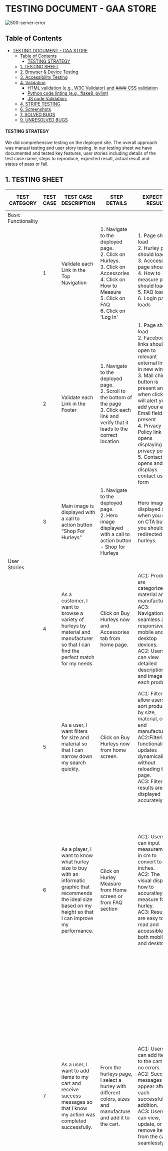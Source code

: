 # TESTING DOCUMENT - GAA STORE 

![500-server-error](https://github.com/user-attachments/assets/4e37eacd-de17-4cab-8df1-4613e7519633)


 
## Table of Contents

- [TESTING DOCUMENT - GAA STORE](#testing-document---gaa-store)
  - [Table of Contents](#table-of-contents)
      - [TESTING STRATEGY](#testing-strategy)
  - [1. TESTING SHEET](#1-testing-sheet)
  - [2. Browser \& Device Testing](#2-browser--device-testing)
  - [3. Accessibility Testing](#3-accessibility-testing)
  - [4. Validation](#4-validation)
      - [HTML validation (e.g., W3C Validator) and #### CSS validation](#html-validation-eg-w3c-validator-and--css-validation)
      - [Python code linting (e.g., flake8, pylint)](#python-code-linting-eg-flake8-pylint)
      - [JS code Validation:](#js-code-validation)
  - [4. STRIPE TESTING](#4-stripe-testing)
  - [6. Screenshots](#6-screenshots)
  - [7. SOLVED BUGS](#7-solved-bugs)
  - [9. UNRESOLVED BUGS](#9-unresolved-bugs)


#### TESTING STRATEGY 
We did comprehensive testing on the deployed site.  The overall approach was manual testing and user story testing. In our testing sheet we have documented and tested key features, user stories including details of the test case name, steps to reproduce, expected result, actual result and status of pass or fail. 

## 1. TESTING SHEET 

| TEST CATEGORY       | TEST CASE | TEST CASE DESCRIPTION                                                                                                                                                                                                                                                                                                  | STEP DETAILS                                                                                                                                                             | EXPECTED RESULT                                                                                                                                                                                                                                                                                                                                                                                                                                                                                                        | ACTUAL RESULT                                                                                                                                                                                                                                                                                                                                                                                                                                                                                                                                                                        | PASS / FAIL |
| ------------------- | --------- | ---------------------------------------------------------------------------------------------------------------------------------------------------------------------------------------------------------------------------------------------------------------------------------------------------------------------- | ------------------------------------------------------------------------------------------------------------------------------------------------------------------------ | ---------------------------------------------------------------------------------------------------------------------------------------------------------------------------------------------------------------------------------------------------------------------------------------------------------------------------------------------------------------------------------------------------------------------------------------------------------------------------------------------------------------------- | ------------------------------------------------------------------------------------------------------------------------------------------------------------------------------------------------------------------------------------------------------------------------------------------------------------------------------------------------------------------------------------------------------------------------------------------------------------------------------------------------------------------------------------------------------------------------------------ | ----------- |
| Basic Functionality |           |                                                                                                                                                                                                                                                                                                                        |                                                                                                                                                                          |                                                                                                                                                                                                                                                                                                                                                                                                                                                                                                                        |                                                                                                                                                                                                                                                                                                                                                                                                                                                                                                                                                                                      |
|                     | 1         | Validate each Link in the Top Navigation                                                                                                                                                                                                                                                                               | 1\. Navigate to the deployed page.<br>2\. Click on Hurleys.<br>3\. Click on Accessories<br>4\. Click on How to Measure<br>5\. Click on FAQ<br>6\. Click on 'Log In'      | 1\. Page should load<br>2\. Hurley page should load<br>3\. Acccesories page should<br>4\. How to measure page should load<br>5\. FAQ loads<br>6\. Login page loads<br><br>                                                                                                                                                                                                                                                                                                                                             | 1\. Page  loads<br>2\. Hurley  page loads<br>3\. Acccesories page loads<br>4\. How to measure page  loads<br>5\. FAQ loads<br>6\. Login page loads<br><br>                                                                                                                                                                                                                                                                                                                                                                                                                           | TRUE        |
|                     | 2         | Validate each Link in the Footer                                                                                                                                                                                                                                                                                       | 1\. Navigate to the deployed page.<br>2\. Scroll to the bottom of the page<br>3\. Click each link and verify that it leads to the correct location                       | 1\. Page should load<br>2\. Facebook links should open to relevant external links in new window<br>3\. Mail chimp button is present and when clicked will alert you to add your email. Email field is present<br>4\. Privacy Policy link opens displaying privacy policy<br>5\. Contact Us opens and displays contact us form<br>                                                                                                                                                                                      | 1\. Page  loads<br>2\. Facebook links open to fb page in new window<br>3\. Mail chimp button is present and when clicked alerst me to add  email. Email field is present<br>4\. Privacy Policy link opens displaying privacy policy<br>5\. Contact Us opens and displays contact us form<br>                                                                                                                                                                                                                                                                                         | TRUE        |
|                     | 3         | Main image is displayed with a call to action button "Shop For Hurleys"                                                                                                                                                                                                                                                | 1\. Navigate to the deployed page.<br>2\. Hero image displayed with a call to action button - Shop for Hurleys                                                           | Hero image displayed and when you click on CTA button you should be redirected to hurleys.                                                                                                                                                                                                                                                                                                                                                                                                                             | Hero image displayed and when I click on CTA button I am redirected to hurleys.                                                                                                                                                                                                                                                                                                                                                                                                                                                                                                      | TRUE        |
| User  Stories       |           |                                                                                                                                                                                                                                                                                                                        |                                                                                                                                                                          |                                                                                                                                                                                                                                                                                                                                                                                                                                                                                                                        |                                                                                                                                                                                                                                                                                                                                                                                                                                                                                                                                                                                      |             |
|                     | 4         | As a customer, I want to browse a variety of hurleys by material and manufacturer so that I can find the perfect match for my needs.                                                                                                                                                                                   | Click on Buy Hurleys now and Accessories tab from home page.                                                                                                             | AC1: Products are categorized by material and manufacturer.<br>AC3: Navigation is seamless and responsive on mobile and desktop devices.<br>AC2: Users can view detailed descriptions and images of each product.<br>                                                                                                                                                                                                                                                                                                  | 1\. When I click on hurleys, I can select the material and manufacturer.<br>2\. It is resposnisve on mobile and desktop.<br>3\. When I select a product I see a detailed dscription and image.                                                                                                                                                                                                                                                                                                                                                                                       | TRUE        |
|                     | 5         | As a user, I want filters for size and material so that I can narrow down my search quickly.                                                                                                                                                                                                                           | Click on Buy Hurleys now from home screen.                                                                                                                               | AC1: Filters allow users to sort products by size, material, color and manufacturer.<br>AC2:Filtering functionality updates dynamically without reloading the page.<br>AC3: Filtered results are displayed accurately.<br>                                                                                                                                                                                                                                                                                             | 1\. When I select from the hurley category I can click on the drop down arrow and select size, color, material and manufacturer.<br>2\. I can change options and it updates dynamically.<br>3\. All results are displayed correctly.                                                                                                                                                                                                                                                                                                                                                 | TRUE        |
|                     | 6         | As a player, I want to know what hurley size to buy with an informatic graphic that recommends the ideal size based on my height so that I can improve my performance.                                                                                                                                                 | Click on Hurley Measure from Home screen or from FAQ section                                                                                                             | AC1: Users can input  measurement in cm to convert to inches.<br>AC2: The visual displays how to accuratley measure for a  hurley.<br>AC3: Results are easy to read and accessible on both mobile and desktop.                                                                                                                                                                                                                                                                                                         | 1\. When I click on hurley measure it has a clear visual display of how I should measure for my hurley.<br>2\. If I have meaured in cms I can enter this into the cms inches converter to get the correct hurley size.<br>3\. It is responsive and clear on both mobile and desktop devices.                                                                                                                                                                                                                                                                                         | TRUE        |
|                     | 7         | As a user, I want to add items to my cart and receive success messages so that I know my action was completed successfully.                                                                                                                                                                                            | From the hurleys page, I select a hurley with different colors, sizes and manufacture and add it to the cart.                                                            | AC1: Users can add items to the cart with no errors.<br>AC2: Success messages appear after each successful addition.<br>AC3: Users can view, update, or remove items from the cart seamlessly.                                                                                                                                                                                                                                                                                                                         | 1\. When I add a hurley to the cart a message no error message is displayed.<br>2\. When I add a product to the shopping bag a success message appears in the top right corner for 3 seconds giving me feedback that it has successully been added to the shopping bag.<br>3\. When I go to my shopping bag I can view the items I have added to the bag and I can increase or decrease the quantity without any errors on mobile and desktop.                                                                                                                                       | TRUE        |
|                     | 8         | As a user, I want success messages to appear when I add items to my cart so that I know my action was completed.                                                                                                                                                                                                       | I click and select a hurley or accessory and add it to the cart                                                                                                          | AC1: Success messages are displayed after every successful addition to the cart.<br>AC2: Messages are visually distinct and easy to understand.<br>AC3: Messages are responsive and consistent across devices.                                                                                                                                                                                                                                                                                                         | 1\. When I add items to the cart a success message is displayed in the top right corner and automatically disappears after 3 seconds. When I add a second and thrid item to the cart, the success message appears informing me that I have updated the cart.  2\. The message is clear and consise with a green color for success and red for warning. 3. Message is consistent and works well on mobile and desktop devices.                                                                                                                                                        | TRUE        |
|                     | 9         | As a customer, I want to complete the checkout process easily so that I can quickly finalise my purchase.                                                                                                                                                                                                              | After adding items to the cart I proceed to payment.                                                                                                                     | AC1: Checkout flow includes billing, shipping, and payment sections.<br>AC2: Users can modify details before confirming the order.<br>AC3: Checkout is responsive and error-free.                                                                                                                                                                                                                                                                                                                                      | 1\. After adding items to the cart, I proceed to payments. I can view the items I have in my cart.  The field names are clear and easy to enter my details by tab or by clicking in each field. The name, address, email and payment details are displayed clearly.<br> 2\. I can edit any field before clicking on the confirm order button. <br>3\. It clearly displays how much my card will be charged proior to clicking on confirming order. When I click on payment it processes my order and I can see a little circling order processing then show me a order success page. | TRUE        |
|                     | 10        | As a user, I want warning messages for incomplete or invalid inputs during checkout so that I can fix errors.                                                                                                                                                                                                          | I type in an invalid email without the @ symbol. I type in an invalid telephone number with letters. I type an invalid card number. I type in invalid year for the card. | AC1: Warning messages are triggered for missing or invalid information.<br>AC2: Messages clearly describe the issue and suggest corrective actions.<br>AC3: Warnings appear prominently without interrupting the checkout flow.                                                                                                                                                                                                                                                                                        | 1\. When I input a wrong card number I get alerted that it is an invalid number. When I input an invalid email or letters instead of a phone number I can alterted that it is invalid 2. When I enter numbers instead of a number in the telephone field I can alerted that it is invalid.<br>3\. Clear message are displayed to alert me of the error buy I can fix easily and proceed to checkout.                                                                                                                                                                                 | TRUE        |
|                     | 11        | As a customer, I want to sign up for Mailchimp newsletters so that I can stay updated on deals and new products.                                                                                                                                                                                                       | I type in my email in the email field in the footer of the page and click on subscribe. I can see the subsucribe button on the bottom of each page on the site.          | AC1: Mailchimp integration collects email addresses securely.<br>AC2: Newsletter sign-up is accessible from multiple pages                                                                                                                                                                                                                                                                                                                                                                                             | 1\. Mailchimp is set up to collect my email address once I enter my email and click on sign up.<br>2\. I can enter my email in the footer of the site from any page on the site.                                                                                                                                                                                                                                                                                                                                                                                                     | TRUE        |
|                     | 12        | As a customer, I want to leave reviews about my purchases so that I can share feedback and see others’ experiences.                                                                                                                                                                                                    |                                                                                                                                                                          | AC1: Review submission is straightforward and accessible from product pages.<br>AC2: Reviews are displayed with ratings and timestamps.<br>AC3: Moderation tools prevent inappropriate content.                                                                                                                                                                                                                                                                                                                        |                                                                                                                                                                                                                                                                                                                                                                                                                                                                                                                                                                                      | TRUE        |
|                     | 13        | As a customer, I want an FAQ section to find answers to common questions so that I can make informed purchases.                                                                                                                                                                                                        | From the home page I click on the FAQ page.                                                                                                                              | AC1: FAQ section covers key topics<br>AC2: Questions and answers are displayed neatly in accordian style.<br>AC3: FAQ is easily accessible from the homepage.                                                                                                                                                                                                                                                                                                                                                          | 1\. I click on the FAQ page and see a list of relevant topics about hurleys and accessosies.<br>2\. The questions are clear and if I want to see the answer I click to expand the question with the answer. <br>3\. FAQ is on the navigation header and very accessible. On mobile it is accessible from the burger icon.                                                                                                                                                                                                                                                            | TRUE        |
|                     | 14        | As a user, I want a privacy policy page so that I feel confident my data is secure.                                                                                                                                                                                                                                    | Click on Privacy policy in footer                                                                                                                                        | AC1: Privacy policy page is accessible from the footer.<br>AC2: Content is clear, concise, and compliant with regulations.                                                                                                                                                                                                                                                                                                                                                                                             | 1\. I can see and easily click on the privacy statement which is displayed in the footer of the page.<br>2\. The conent of the privacy page is clear and consise and compliant with regulations                                                                                                                                                                                                                                                                                                                                                                                      | TRUE        |
|                     | 15        | As a website visitor, I want a custom 404 page to redirect me gracefully if a link is broken and 500 error if there is a server error                                                                                                                                                                                  | When I enter an incorrecty url I am navigated to a 404 page                                                                                                              | AC1: Custom 404 page provides helpful navigation links.<br>AC2: Design is consistent with the website’s branding.<br>AC3: Users can easily return to the homepage.<br>AC4: Custom 500 server error page provides helpful navigation links.                                                                                                                                                                                                                                                                             | 1\. After adding an incorrect url I get navigated to a customised 404 page which has a link to return me to the home page of the site. <br>2\. The design is consistent with the rest of the site.<br>3\. The link returns me to the home page.<br>4\. When I simulate a serer error I am navigated to a customised 500 page, a link takes me to the home page, the page design is consistent with the site.                                                                                                                                                                         | TRUE        |
|                     | 16        | As a user, I want a visually appealing homepage with hurling imagery, navigation, and footer so that I can quickly find what I’m looking for and feel immersed in the theme of Gaelic games.                                                                                                                           | When I enter the site the home page is clear, I can see naviagtion bar and footer, on a mobile I can see a burger icon which expands when clicked.                       | AC1: The homepage includes an enticing hero image featuring hurling players or equipment.<br>AC2: Navigation bar is clearly laid out with links to major sections (e.g., Product Categories, Hurley Size Calculator, FAQ).<br>AC3: Footer includes links to Privacy Policy, Mailchimp signup, and social media icons.<br>AC4: The layout is responsive and designed using reusable base.html files for consistency across pages.                                                                                       | 1\. The home page is attractive with a large hero image of a helmet, hurley and ball.<br>2\. The navigation bar is clear, and easy to view the relevant sections.<br>3\. The footer contains the facebook link to the company, a mail chimp sign up and privacy policy.<br>4\. The layout is consistent accross the site.                                                                                                                                                                                                                                                            | TRUE        |
|                     | 17        | As a user, I want to create a profile during my first purchase so that I can log in later and view my order history.                                                                                                                                                                                                   | Click Sign In /Log on on the nav bar                                                                                                                                     | AC1: Users can create a profile<br>AC2: Order history is accessible via the user profile dashboard after logging in.<br>AC3: Users can log in and out securely.<br>                                                                                                                                                                                                                                                                                                                                                    | 1\. I click on the sign up log in button<br>2\. I enter my username, email and password<br>3\. Once sucessfully logged in it say welcom and my name on my profile page<br>4\. The log in / sign up has changed to Hello Name<br>5\. I can add a shipping address<br>6\. I can view previous orders                                                                                                                                                                                                                                                                                   | TRUE        |
|                     | 18        | As a user, I want to save multiple shipping addresses so that I can quickly select my preferred address at checkout.                                                                                                                                                                                                   | Click Sign In /Log on on the nav bar                                                                                                                                     | AC1: Users can add, edit, and delete shipping addresses.<br>AC2: Users can mark one address as their default shipping address.<br>AC3: Users can select a saved address during checkout.<br>AC4: Shipping addresses remain stored in their account even after logging out.<br>AC5: The database properly associates multiple addresses with each user.<br>AC6: The feature is mobile-friendly and easy to use.                                                                                                         | 1\. I log in and go to the profile page<br>2\. I enter 2 shipping addresses<br>3\. I then go to the hurley section, add a hurley and proceed to checkout<br>4\. Under saved address I click on the drop down arrow and select an address<br>5\. The saved address prepoluates the fields<br>6\. I log out and log back in - my saved shipping addresses remain                                                                                                                                                                                                                       | TRUE        |
|                     | 19        | As a Superuser or Manager, I want to be able to create, read, update, and delete FAQs so that I can keep the FAQ section accurate and helpful for customers.                                                                                                                                                           | Click Sign In /Log on on the nav bar                                                                                                                                     | AC1: Superusers and Managers can create new FAQs.<br>AC2: Superusers and Managers can edit existing FAQ entries.<br>AC3: Superusers and Managers can delete outdated FAQs.<br>AC4: Users can only view the FAQ section but not modify it.<br>AC5: The FAQ management interface is accessible through the admin dashboard.<br>AC6: All changes are logged for tracking purposes.                                                                                                                                        | 1\. Signed in as a staff super user<br>2\. Profile page is open<br>3\. I naviage to the FAQ page<br>4\. Buttons are displayed beside each FAQ allowing me to edit or delete<br>5\. Before I delete a warning message alerts me to confirm<br>6\. Results are displayed immeadiatelu                                                                                                                                                                                                                                                                                                  | TRUE        |
|                     | 20        | As a developer, I need to create a structured business model, improve SEO, and set up marketing tools like Facebook and Mail chimp to increase visibility and drive customer engagement.                                                                                                                               | Follow CI's videos and tutorials on SEO and Marketing and create and SEO and Marketing.md                                                                                | AC1: A business model document is created outlining revenue streams and customer acquisition strategies<br>AC2: A Facebook page is set up and populated with relevant content.<br>AC3: A Mailchimp account is created for email marketing campaigns.<br>AC4: Keyword research is documented in the Marketing and SEO file.<br>AC5 The website is optimized for SEO best practices (metadata, alt tags, structured URLs, etc.).<br> AC6: A content strategy is defined including product descriptions, and FAQ updates. | AC1: A business model document is created outlining revenue streams and customer acquisition strategies<br>AC2: A Facebook page is set up and populated with relevant content.<br>AC3: A Mailchimp account is created for email marketing campaigns.<br>AC4: Keyword research is documented in the Marketing and SEO file.<br>AC5 The website is optimized for SEO best practices (metadata, alt tags, structured URLs, etc.).<br> AC6: A content strategy is defined including product descriptions, and FAQ updates.                                                               | TRUE        |
|                     | 21        | As a user, I want to add items to my cart and receive success messages so that I know my action was completed successfully.                                                                                                                                                                                            | Navigate to hurleys, added a hurley to the cart.                                                                                                                         | AC1: Users can add items to the cart with no errors.<br>AC2: Success messages appear after each successful addition.<br>AC3: Users can view, update, or remove items from the cart seamlessly.                                                                                                                                                                                                                                                                                                                         | 1\. Navigate to hurleys, added a hurley to the cart, success message displays in top right corner and dissappears after 3 seconds                                                                                                                                                                                                                                                                                                                                                                                                                                                    | TRUE        |
|                     | 22        | As a customer, I want to complete the checkout process easily so that I can quickly finalise my purchase.                                                                                                                                                                                                              | Added items to my bag and proceeded to checkout                                                                                                                          | AC1: Checkout flow includes billing, shipping, and payment sections.<br>AC2: Users can modify details before confirming the order.<br>AC3: Checkout is responsive and error-free.                                                                                                                                                                                                                                                                                                                                      | 1\. Added items to the bag<br>2\. Clicked on bag<br>3\. Summary of what is in my bag is displayed along with price<br>4\. Clicked on proceed to checkout<br>5\. Input fields are clear and straight forward<br>6\. Added test card details and submitted<br>7\. Page displaying success with my order number etc.                                                                                                                                                                                                                                                                    | TRUE        |
|                     | 23        | As an online shop owner, I want to receive customer enquiries via an online form,So that I can track, manage, and respond to them efficiently in Django Admin. I can use this valuable date to update FAQ and communicate with customer needs. As a user I want an easy way to contact the store to ask about a query. | Clicked on contact us in the footer                                                                                                                                      | criteria one: Users can submit enquiries through a contact form.<br>criteria two: Enquiries are stored in the database.<br>criteria three: Shop owners can view enquiries in Django Admin<br>criteria four: Shop owners can mark enquiries as "Read"<br>criteria five: The functionality is tested and works across devices                                                                                                                                                                                            | 1\. Clicked on the contact me in the footer<br>2\. Form is displayed and I enter my details<br>3\. Press submit with a success message displayed.<br>4\. As a staff member I log into django admin, navigate to messages, I can view message and tick if I want to show it has been dealth with.                                                                                                                                                                                                                                                                                     | 5           |
|                     | 24        | As a user, I want a privacy policy page so that I feel confident my data is secure.<br>                                                                                                                                                                                                                                | Clicked on Privacy Policy in the footer                                                                                                                                  | AC1: Privacy policy page is accessible from the footer.<br>AC2: Content is clear, concise, and compliant with regulations.                                                                                                                                                                                                                                                                                                                                                                                             | 1\. Clicked on privacy policey<br>2\. Privacy policy is displayed                                                                                                                                                                                                                                                                                                                                                                                                                                                                                                                    | TRUE        |
|                     | 25        | As a user, I want success messages to appear when I add items to my cart so that I know my action was completed.                                                                                                                                                                                                       | Navigated to accessories, added a grip to my bag                                                                                                                         | AC1: Success messages are displayed after every successful addition to the cart.<br>AC2: Messages are visually distinct and easy to understand.<br>AC3: Messages are responsive and consistent across devices.                                                                                                                                                                                                                                                                                                         | 1\. Navigated to accessories, added a grip to my bag<br>2\. Success message is displayed                                                                                                                                                                                                                                                                                                                                                                                                                                                                                             | TRUE        |
|                     | 26        | As a customer, I want to sign up for Mailchimp newsletters so that I can stay updated on deals and new products.                                                                                                                                                                                                       | Navigated to footer, entered email and click subscribe                                                                                                                   | AC1: Mailchimp integration collects email addresses securely.<br>AC2: Newsletter sign-up is accessible from multiple pages (e.g., footer, pop-up).<br>AC3: Confirmation messages are sent after successful sign-ups.                                                                                                                                                                                                                                                                                                   | 1\. Naviaged to footer, entered email and click subscribe<br>2\. Logged into mail chimp account, saw emails collected                                                                                                                                                                                                                                                                                                                                                                                                                                                                | TRUE        |
|                     | 27        | As a customer I want to send a gift message with the products items                                                                                                                                                                                                                                                    | Add some items to the bag, click on bag, tick the gift message box, write a message, submit.                                                                             | AC1: User gets feed back when they submit a message.<br>AC2: Message is displayed on checkout success page.                                                                                                                                                                                                                                                                                                                                                                                                            | Added some items to the bag, clicked on bag, ticked the gift message bos, wrote a message, clicked on submit. Received confirmation that the message was succcessful. Continued to a successful payment. Gift message displayed on Thank you for your order page.                                                                                                                                                                                                                                                                                                                    | TRUE        |
|                     | 28        | As a customer with a user profile I want to see previous orders                                                                                                                                                                                                                                                        | Click into login, enter username and password. Click on my name in the nav bar, directed to profile, view list of previous orders, click to expand order detail.         | AC1: Use with a profile and who has made previous orders when logged in can view previous order.<br>AC2: The orders are displayed and be expanded to more detail when clicked on                                                                                                                                                                                                                                                                                                                                       | Click into login, enter username and password. Click on my name in the nav bar, directed to profile, viewed list of previous orders, clicked  to expand order detail and I viewed the detals.                                                                                                                                                                                                                                                                                                                                                                                        | TRUE        |                                                                                                                                                                                                                                                                                                                                                                                                                                                   | TRUE        |
##  2. Browser & Device Testing


| Responsiveness |      |                                    |                                                                                                                                                          |                                                                                          |
| -------------- | ---- | ---------------------------------- | -------------------------------------------------------------------------------------------------------------------------------------------------------- | ---------------------------------------------------------------------------------------- |
|                | TC01 | Page works on mobile screens       | 1\. Navigate to the deployed page on iphone12<br>2\. Verify the basic functionality of the app                                                           | 1\. Deployed page opens<br>2\. App functionality works<br>3\. Looks good on small screen | TRUE |
|                | TC01 | Page works on tablet screens       | 1\. Navigate to the deployed page.<br>2\. Open the developer tools<br>3\. Set the window size to 650px<br>4\. Verify the basic functionality of the app  | 1\. Deployed page opens and window size is set.<br>2\. App functionality works           | TRUE |
|                | TC03 | Page works on desktop screens      | 1\. Navigate to the deployed page.<br>2\. Open the developer tools<br>3\. Set the window size to 1200px<br>4\. Verify the basic functionality of the app | 1\. Deployed page opens and window size is set.<br>2\. App functionality works           | TRUE |
|                | TC04 | Page works on wide screen desktops | 1\. Navigate to the deployed page.<br>2\. Open the developer tools<br>3\. Set the window size to 2200px<br>4\. Verify the basic functionality of the app | 1\. Deployed page opens and window size is set.<br>2\. App functionality works           | TRUE |

##  3. Accessibility Testing

The site passed accessibility testing. After passing it through wave I made some more improvements. It scores a 95 on lighthouse. 

![WAVE Screen Reader](https://github.com/user-attachments/assets/270e8b4d-3c22-4db2-8db0-344cea2359ec)

![WAVE Features](https://github.com/user-attachments/assets/d6ef98c3-9776-4691-8d01-590ea1cd3ce9)

![Light House Test](https://github.com/user-attachments/assets/0afe9c4c-9dc3-4e50-bfff-0a9c9f8db078)



## 4. Validation

NOTE: I did not validate or remove commented out code in SETTINGS.py or the privacy policy or any other files that I created as we were advised not to do that in the CI course videos. 
To validate the html I went to the deployed site, right clicked and copied the code from View Page Source. I have put these as pass in  my sheet, base.html and main-nav.html as they were part of the source code.

#### HTML validation (e.g., W3C Validator) and #### CSS validation

| CSS Validation Check List |      |
| ------------------------- | ---- |
|                           |      | Check for un-used code |
| checkout.css              | Pass | Clear |
| bag.css                   | Pass | Clear |
| order_detail.css          | Pass | Clear |
| faq.css                   | Pass | Clear |
| login css                 | Pass | Clear |
| base.css                  | Pass | Clear |
| products.css              | Pass | Clear |
|                           |      |  |
| HTML Validation           |      |  |
|                           |      | Check for un-used code |
| checkout_success_html     | Pass | Clear |
| checkout.html             | Pass | Clear |
| order_detail.html         | Pass | Clear |
| contact_us.html           | Pass | Clear |
| faq_confirm_delete.html   | Pass | Clear |
| faq_form.html             | Pass | Clear |
| faq_list                  | Pass | Clear |
| privacy policey           | N/A  | N/A |
| how_to_measure.html       | Pass | Clear |
| index.html                | Pass | Clear |
| accessories_shop.html     | Pass | Clear |
| hurleys_shop.html         | Pass | Clear |
| product_detail.html       | Pass | Clear |
| product_list.html         | Pass | Clear |
| add_address.html          | Pass | Clear |
| edit_address.html         | Pass | Clear |
| login.html                | Pass | Clear |
| profile.html              | Pass | Clear |
| base.html                 | Pass | Clear |
| main-nav.html             | Pass | Clear |
| mobile-top-header         | Pass | Clear |

#### Python code linting (e.g., flake8, pylint)

| Python Linter used: | https://pep8ci.herokuapp.com/ |
| ------------------- | ----------------------------- |
|                     |                               |  |
| App                 | File                          | Pass - NO errors |
| Bag                 | Content Processors            | TRUE |
| Bag                 | urls.py                       | TRUE |
| Bag                 | views.py                      | TRUE |
|                     |                               |  |
| checkout            | admin.py                      | TRUE |
| checkout            | apps.py                       | TRUE |
| checkout            | forms.py                      | TRUE |
| checkout            | models.py                     | TRUE |
| checkout            | urls.py                       | TRUE |
| checkout            | views.py                      | TRUE |
|                     |                               |  |
| core                | admin.py                      | TRUE |
| core                | apps.py                       | TRUE |
| core                | forms.py                      | TRUE |
| core                | models.py                     | TRUE |
| core                | urls.py                       | TRUE |
| core                | views.py                      | TRUE |
|                     |                               |  |
| gaa_store           | asgi.py                       | TRUE |
| gaa_store           | urls.py                       | TRUE |
| gaa_store           | views.py                      | TRUE |
| gaa_store           | wsgi.py                       | TRUE |
| gaa_store           | settings.py                   | N/a |
|                     |                               |  |
| home                | urls.py                       | TRUE |
| home                | views.py                      | TRUE |
| home                | apps.py                       | TRUE |
|                     |                               |  |
| products            | admin                         | TRUE |
| products            | apps.py                       | TRUE |
| products            | models.py                     | TRUE |
| products            | urls.py                       | TRUE |
| products            | views.py                      | TRUE |
|                     |                               |  |
| profiles            | apps.py                       | TRUE |
| profiles            | forms.py                      | TRUE |
| profiles            | models.py                     | TRUE |
| profiles            | urls.py                       | TRUE |
| profiles            | views_allauth.py              | TRUE |
| profiles            | views.py                      | TRUE |
|                     |                               |  |
| manage.py           |                               | TRUE |


#### JS code Validation: 

| JS Linter used: |                    | https://jshint.com/ |
| --------------- | ------------------ | ------------------- |
|                 |                    |                     |
|                 |                    |                     |
| App             | File               | Pass - NO errors    |
|                 |                    |                     |
| bag             | bag.js             | TRUE                |
|                 |                    |                     |
| checkout        | checkout.js        | TRUE                |
|                 | stripe_elements.js | TRUE                |
|                 |                    |                     |
| static          | coverter.js        | TRUE                |
|                 | main.js            | TRUE                |


## 4. STRIPE TESTING 
|                              | CARD NUMBER         | PAYMENT ACCEPTED | ORDER IS CREATED IN DATABASE | SUCCESS/ERROR MESSAGE IS SHOWN | STRIPE DASHBOARD CONFIRMED WEBHOOK EVENT |
| ---------------------------- | ------------------- | ---------------- | ---------------------------- | ------------------------------ | ---------------------------------------- |
| Test Card Payments (Success) | 4242 4242 4242 4242 | TRUE             | TRUE                         | TRUE                           | TRUE                                     |
| Test Card Payments (Failure) | 4000 0000 0000 0002 | FALSE            | FALSE                        | TRUE                           | TRUE                                     |
| Invalid Card number          | 3030 3030 3030 0345 | FALSE            | FALSE                        | TRUE                           | FALSE                                    |


I ensured my webhooks and stripe keys were stored in my env.py file which is listed under gitignore. I was worried that they were exposed so I got new keys and replaced. Then I wrote a command in the terminal to delete records of keys from the repository. 

TEST WEBHOOKS
I logged on to the stripe dashboard to ensure that the webhook endpoint received and processed the event. 

EXPIRED CARDS 
I receive an alert message that my card is expired and I am unable to proceed until rectified, the payment process and order do not get processed. 



## 6. Screenshots

![Stipe Webhooks success](https://github.com/user-attachments/assets/a5830cb4-35b3-4ca9-85ea-bb2629afd3d5)



![404 Error](https://github.com/user-attachments/assets/b2e2efb7-a7c2-4bb0-9462-7a6c3a80c36b)

![500 Error](https://github.com/user-attachments/assets/748438fd-9007-40f8-b329-abb22a17eb7f)

## 7. SOLVED BUGS 

**BUG**: When I ran the server, received the following error:

 File "/Users/vikimulhall/GAA_STORE/products/views.py", line 1, in <module>
    from django.shortcuts import renderget_object_or_404
ImportError: cannot import name 'renderget_object_or_404' from 'django.shortcuts' (/Library/Frameworks/Python.framework/Versions/3.12/lib/python3.12/site-packages/django/shortcuts.py). Did you mean: 'get_object_or_404'?

**RESOLVED BY**: Went to my views.py file and saw I had a typo in the import line. Amended and started server again. 

**BUG**: After adding the hurley page, it wouldn't display and sent the following error in the terminal:

Not Found: /hurleys/
[25/Apr/2025 15:06:51] "GET /hurleys/ HTTP/1.1" 404 2717

**RESOLVED BY**: Realised I had forgotten to include the products app in the main urls.py. I then also included the hurling page itself. 

 **BUG**: Hurley images not being displayed & not consistent size.  
 **RESOLVED BY**: Changed location of images to the static folder, restarted server, only the ash image displayed, checked for typos, found dashes rather than hyphens, amended in the html page and resolved problem. To fix the inconsistent size of the ash hurley image compared to the other two, I added some css, which did not work, so I fixed the image again in Canva and resaved and loaded and it worked when refreshed. 

 **BUG**: Created a hurling calculator, when the user enters the measurement in cms it will give the result in inches. On testing when I entered a number, no result was displayed. 
 **RESOLVED BY:** Checked the css and js and it seemed ok. Went to inspector tools and found the error that the converter.js was not found.  Realised I had spelled the converter.js file incorrectly in the directory. 

 ![converter js file spelled incorrectly](https://github.com/user-attachments/assets/20099172-ae50-45a4-9572-e1b82df89405)

 **BUG**: Creating a horizontal line to divide the helmet from hurley measurement section. 
**RESOLVED BY:** Checked using inspection tools, the width appeared as 0.  When I googled it, this can be an issue with flexbox layouts.  Applied some width in css and the issue was resolved. 
 
<img width="1264" alt="horizontal line bug no width" src="https://github.com/user-attachments/assets/f368d998-8f43-4d60-95d1-596241266d7b" />

 **BUG**: Creating a FAQ page, for better UX I wanted to list the FAQ and if you click on the question it expands, so I used boostraps data-toggle accordion feature.  When I started the server it just displayed the question and the answer and had no toggle feature. 
 **RESOLVED BY:** I opened my development tools and checked my console and when I clicked on a question it displayed an error message. The error message indicates that in my collapse.js, something is null where an object is expected. This error can happen if you try to operate on an element that doesn't exist on the page.
I had put my converter calculator script into my base.file, which I should of kept in my how_to_measure.html file as base.html shares with everything else including my FAQ page.  I put my script files in base.html into the correct order.  I also reviewed my FAQ html structure as this can cause errors too. I restarted the server and now it is working. 

<img width="1217" alt="JS null error FAQ bug" src="https://github.com/user-attachments/assets/46484b58-2f93-403a-ab17-fe7b67a48b16" />

**BUG:** After fixing my FAQ bug, I checked to see if my converter calculator works and even though I entered a valid number is sent the error message that I entered an invalid number.  
**RESOLVED BY:** I opened up my inspector tools and could not see any error messages. Then reviewed my script on my html page and realised I put it in the wrong place, amended it and converter calculator working again. 

**BUG:** ValueError at /products/. The 'image' attribute has no file associated with it. After adding some test products through my django admin panel, when I ran the server this error was displayed. 
**RESOLVED BY:** I had come across it in the walk-thru also, so I added a default-image.jpeg to my static files and put an if else option in my product_list.html to use the default if no product img present. I will fix the image files but I just wanted to review the layout before committing to data. 

**BUG:** On my views.py file I had a red underline and when I right clicked it said - Unable to import 'django.urls'PylintE0401:import-error. 
**RESOLVED BY:** I knew I had installed django but checked again by typing pip show django in the terminal. I could see my virtual env was running. I opened up setting in my VS code and updated my pylint settings.  This worked and cut down on my errors to do with importing so that I could concentrate on the remaining. 

**BUG:** I needed to modify my model, as I wanted the user to be able to choose which manufacturers hurley they wanted. So  I created a new model and deleted it from the hurley model. I thought I had made migrations and run migrations but I obviously did something wrong and ended up with countless errors after errors for a day saying my table already existed but they didn't.
**RESOLVED BY:** Walking away from the laptop and returning. The advice I was getting on-line was to delete all previous migrations and reapply them, which I did but didn't solve the problem.  Ran my models.py though perplexity and was shown I had manufacturers in my grips which I shouldn't have had, amended that.  Stack overflow advised to delete my database, which I did and then reapply migrations which I did and it worked then. 

**BUG:** I realised that should of used a general product_detail.html rather than separate product detail pages to reuse code and work with the product list dynamically. So I set about to do that. Received an error page NoReverseMatch at /products/hurley/1/. Reverse for 'add_to_bag' with arguments '('',)' not found. 1 pattern(s) tried: ['bag/add/(?P<product_id>[0-9]+)/\\Z']. 
**RESOLVED BY:** I fixed a typo in my nested form. I reviewed by views, concentrating on hurley_details as this was highlighted in grey in the error page. In my return render I changed 'hurley': hurley.product to 'product': hurley.product and this fixed it. 

**BUG:**  When checking my products were displaying, I noticed that grips was not displaying a colour drop down arrow, which it should have. 
**RESOLVED BY:**  Checked by def grip_detail view which looked correct, checked my grips model which also looked correct. After checking my product list template, I had a naming typo error which I corrected and I was missing the logic for grips, I added the condition to check if it was a grip to render the colour dropdown, which resolved the bug. 

**BUG:** Spent the day trying to get my bag to display anything, after adding items to it. 
**RESOLVED BY:** I had a few issues which got me into a lot of checks and rechecks.  My product_key and product_id were conflicting in my context-processor.py and views.py file. I wasn't iterating through my products correctly in my bag.html file. After fixing these errors it finally displayed the items on the table. 

**BUG:** When bag displayed, the product, description were not being displayed. 
**RESOLVED BY:** Added product under bag_contents in views.py and it displayed. 

**BUG:** I wanted to create a 'Gift Message ‘function.  So in the bag.html, I created a tick box and a message box. If the box was ticked the user could write a gift message. But when the box was ticked, I couldn't write in the box. 
**RESOLVED BY:**  I checked my js code and it seemed ok. When I opened but my console and clicked on the tick box, nothing was happening so I figured the js and event listener were not being called. I removed the js code from the bottom of the bag.html and created a specific js file for bags app under the static folder as I thought the base.html and its scripts could be affecting it. Finally I changed {%block postloadjs %} to {% block extra_js %} and this  fixed it.   

**BUG:** Order Summary not displaying on checkout page. 
**RESOLVED BY:**  I learnt a lot with this bug. Firstly I had not imported my context-processors file correctly into my checkout views. Fixed that, but no resolution. Checked my views.py and context processors, checked my product models, checked my html. Everything looked ok. Put debugging statements in the checkout views, which displayed the correct output in the terminal, so that was working. Then put debugging statements in the context processors and that verified that my grand total was working, then I put debugging statements in my html, activated the server and went to checkout and right clicked to view page source - and all my products were listed there. After hours and hours of trying to fix this error, I put my cursor over the order summary as if to highlight and realised it was white text on a white background! I may have cursed a little. Added some css to my base.css file and finally all was fixed.

**BUG:** Billing & Shipping field input narrow and not taking up full width
**RESOLVED BY:**  It appeared like this was due to some conflicting css rules. I checked base.css to see if there were any .form-control rules, but there were not.  I applied them to checkout.css but nothing changed.  I used !important beside it but still no luck. I ensured the checkout.css for the checkout page was loading by inspecting it in chrome developer and checking the network tab, yes that was loading. I checked the html form was inside the .col -md-6. I thought the fields were constrained by bootstrap but in the end it was by their own css, so I targeting each element of the form field putting !important beside them, checkout-form imput, select and text area.  Finally this worked but then my tick boxes got misaligned. So I updated the css again to apply width of 100% to only text-based inputs. Finally sorted. 

**BUG:** Setting up stripe, I could not input anything in the card number field. 
**RESOLVED BY:** After spending a day and half, debugging, firstly I had a form nested within a form, which was incorrect. Fixed that. Checked css and any parents that might be having an effect. I added debugging to the stripe_elements.js and found that they weren't being loaded in the console. I had the script tag in my checkout.html I had {%block postload_js %} rather than {%block extra_js %}. After I did that I could see it in my console but it was showing a 404 error.  My settings.py were fine, with regards my static files, and I had listed checkout under apps. But it was file path was incorrect. I fixed that and finally it was resolved. 

**BUG:** When pushing to my main branch, I was not allowed because gitpod told me I had exposed secret keys. 
**RESOLVED BY:** I was surprised by this, as I had added the env.py file at the beginning of the project and added it to a git ignore file. I then made sure my secret keys were never in settings or anywhere else other than my env.py file so I was surprised to see the message. I checked the gitignore.py file for spelling errors etc. to see that it was in fact not in my main root directory, so I moved it to my main root directory. Then I went into stripe to access new secret key and I generated a new django secret key. Saved them to env.py. I then ran git filter-repo --replace-text <(echo 'old-secret-key==>REMOVED_SECRET_KEY').  When I did a git push origin I had to do a force push and it still wouldn't push so then in the terminal it brought be to a gitpod link where I selected the following in screen shot to move on as I know I have new secret keys which have not been exposed. 

**BUG:** I created a new model for my FAQ's. I wanted to link my How to measure page into one of the FAQs but it just kept plain text rather than a link. 
**RESOLVED BY:** Resolved by adding {{ faq.answer|safe }} which allows the HTML tag to become clickable. 

**BUG:** I am trying to deploy to heroku.  But it keeping failing.  I made a terrible error when starting my project and foolishly named it in uppercase GAA_STORE - I have tried to rename it and seem to have remained in lowercase using various renaming commands but my deployment still isn't working.  

**RESOLVED BY:**
I entered my screen shots into perplexity and it says I have the following problem: "Somewhere in your code or in your Procfile/gunicorn invocation, you’re still referencing a top‐level package called GAA_STORE (all-caps), which no longer exists on disk – you’ve renamed the folder to lowercase but Git (on a case-insensitive macOS filesystem) hasn’t actually recorded the change. Heroku, seeing your web: gunicorn gaa_store.wsgi:application Procfile, then tries to import gaa_store.wsgi… but your repo still thinks the folder is called “GAA_STORE”, so nothing called “gaa_store” is found, the import blows up, and gunicorn aborts with “worker failed to boot.”

## 9. UNRESOLVED BUGS

**BUG:** Bag contents table not responsive on Firefox but perfect in Chrome.
**ATTEMPTED FIXES:** After looking on the net, this seems to be a common problem. Stack overflow suggested a field set and nest table within it, no luck, tried custom css, still no luck, reviewed code for errors and all seemed to be ok. Deleted custom css code and field set and no change.  I have spent a few hours trying to fix and need to step away from it now. I will try to revert back again if I have time. 

**BUG:** Combined user log in user log in. The plan was that if a user logged in they would be taken straight to their user profile page where they see (if any) their saved shipping addresses and previous orders. While if a shop owner aka 'staff' log in they would be diverted to the FAQ page where they could perform CRUD, but I couldn't get it to divert to another page. I hope to figure this out when I have time in the future. 
**ATTEMPTED FIXES:** I spent over 2 days trying to work this out, tried many approaches but couldn't fix it. Code seems correct but I think django picking up another 'user' within its system that I couldn't identify. 


